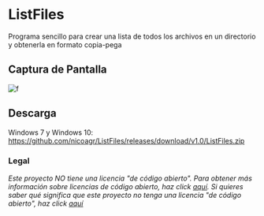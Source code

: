 # ListFiles
Programa sencillo para crear una lista de todos los archivos en un directorio y obtenerla en formato copia-pega
## Captura de Pantalla
![f](https://i.imgur.com/dAPaHkm.png)
## Descarga
Windows 7 y Windows 10: https://github.com/nicoagr/ListFiles/releases/download/v1.0/ListFiles.zip
### Legal
*Este proyecto NO tiene una licencia "de código abierto". Para obtener más información sobre licencias de código abierto, haz click [aquí](https://opensource.org/faq). Si quieres saber qué significa que este proyecto no tenga una licencia "de código abierto", haz click [aquí](https://choosealicense.com/no-permission/)*
